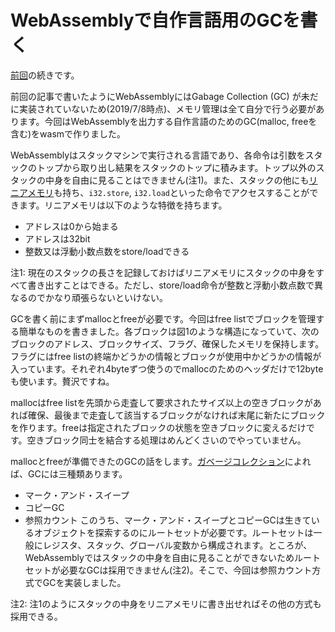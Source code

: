 # WebAssemblyで自作言語用のGCを書く

[前回](http://a-kawashiro.hatenablog.com/entry/2018/10/31/211424)の続きです。

前回の記事で書いたようにWebAssemblyにはGabage Collection (GC) が未だに実装されていないため(2019/7/8時点)、メモリ管理は全て自分で行う必要があります。今回はWebAssemblyを出力する自作言語のためのGC(malloc, freeを含む)をwasmで作りました。

WebAssemblyはスタックマシンで実行される言語であり、各命令は引数をスタックのトップから取り出し結果をスタックのトップに積みます。トップ以外のスタックの中身を自由に見ることはできません(注1)。また、スタックの他にも[リニアメモリ](https://webassembly.org/docs/semantics/#linear-memory)も持ち、`i32.store`, `i32.load`といった命令でアクセスすることができます。リニアメモリは以下のような特徴を持ちます。
- アドレスは0から始まる
- アドレスは32bit
- 整数又は浮動小数点数をstore/loadできる

注1: 現在のスタックの長さを記録しておけばリニアメモリにスタックの中身をすべて書き出すことはできる。ただし、store/load命令が整数と浮動小数点数で異なるのでかなり頑張らないといけない。

GCを書く前にまずmallocとfreeが必要です。今回はfree listでブロックを管理する簡単なものを書きました。各ブロックは図1のような構造になっていて、次のブロックのアドレス、ブロックサイズ、フラグ、確保したメモリを保持します。フラグにはfree listの終端かどうかの情報とブロックが使用中かどうかの情報が入っています。それぞれ4byteずつ使うのでmallocのためのヘッダだけで12byteも使います。贅沢ですね。

mallocはfree listを先頭から走査して要求されたサイズ以上の空きブロックがあれば確保、最後まで走査して該当するブロックがなければ末尾に新たにブロックを作ります。freeは指定されたブロックの状態を空きブロックに変えるだけです。空きブロック同士を結合する処理はめんどくさいのでやっていません。

mallocとfreeが準備できたのGCの話をします。[ガベージコレクション](https://www.amazon.co.jp/dp/B01CYDGUT0/ref=dp-kindle-redirect?_encoding=UTF8&btkr=1)によれば、GCには三種類あります。
- マーク・アンド・スイープ
- コピーGC
- 参照カウント
このうち、マーク・アンド・スイープとコピーGCは生きているオブジェクトを探索するのにルートセットが必要です。ルートセットは一般にレジスタ、スタック、グローバル変数から構成されます。ところが、WebAssemblyではスタックの中身を自由に見ることができないためルートセットが必要なGCは採用できません(注2)。そこで、今回は参照カウント方式でGCを実装しました。 

注2: 注1のようにスタックの中身をリニアメモリに書き出せればその他の方式も採用できる。


